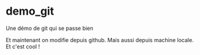 # demo_git
Une démo de git qui se passe bien

Et maintenant on modifie depuis github.
Mais aussi depuis machine locale.
Et c'est cool !
